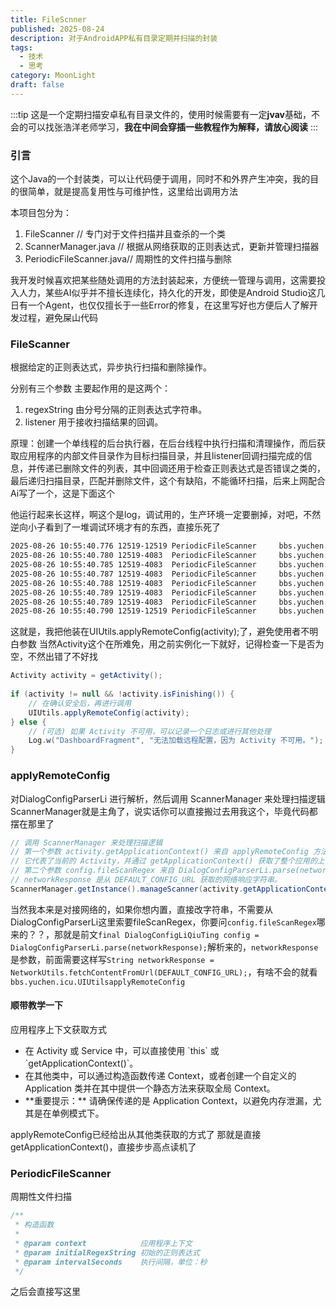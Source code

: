 ```yaml
---
title: FileScnner
published: 2025-08-24
description: 对于AndroidAPP私有目录定期并扫描的封装
tags:
  - 技术
  - 思考
category: MoonLight
draft: false
---
```

:::tip
这是一个定期扫描安卓私有目录文件的，使用时候需要有一定**jvav**基础，不会的可以找张浩洋老师学习，**我在中间会穿插一些教程作为解释，请放心阅读**
:::

### 引言

这个Java的一个封装类，可以让代码便于调用，同时不和外界产生冲突，我的目的很简单，就是提高复用性与可维护性，这里给出调用方法

本项目包分为：
1. FileScanner // 专门对于文件扫描并且查杀的一个类
2. ScannerManager.java // 根据从网络获取的正则表达式，更新并管理扫描器
3. PeriodicFileScanner.java// 周期性的文件扫描与删除
 
 我开发时候喜欢把某些随处调用的方法封装起来，方便统一管理与调用，这需要投入人力，某些AI似乎并不擅长连续化，持久化的开发，即使是Android Studio这几日有一个Agent，也仅仅擅长于一些Error的修复，在这里写好也方便后人了解开发过程，避免屎山代码


### FileScanner

根据给定的正则表达式，异步执行扫描和删除操作。

分别有三个参数
主要起作用的是这两个：
1. regexString 由分号分隔的正则表达式字符串。
2. listener    用于接收扫描结果的回调。

原理：创建一个单线程的后台执行器，在后台线程中执行扫描和清理操作，而后获取应用程序的内部文件目录作为目标扫描目录，并且listener回调扫描完成的信息，并传递已删除文件的列表，其中回调还用于检查正则表达式是否错误之类的，最后递归扫描目录，匹配并删除文件，这个有缺陷，不能循环扫描，后来上网配合Ai写了一个，这是下面这个

他运行起来长这样，啊这个是log，调试用的，生产环境一定要删掉，对吧，不然逆向小子看到了一堆调试环境才有的东西，直接乐死了

```bash
2025-08-26 10:55:40.776 12519-12519 PeriodicFileScanner     bbs.yuchen.icu                       I  启动文件扫描器，执行间隔: 30 秒。
2025-08-26 10:55:40.780 12519-4083  PeriodicFileScanner     bbs.yuchen.icu                       D  开始执行周期性文件扫描...
2025-08-26 10:55:40.785 12519-4083  PeriodicFileScanner     bbs.yuchen.icu                       I  文件匹配成功，准备删除: /data/user/0/bbs.yuchen.icu/files/profileInstalled
2025-08-26 10:55:40.787 12519-4083  PeriodicFileScanner     bbs.yuchen.icu                       I  文件匹配成功，准备删除: /data/user/0/bbs.yuchen.icu/cache/data/user/0/bbs.yuchen.icu/no_backup/androidx.work.workdb.lck
2025-08-26 10:55:40.788 12519-4083  PeriodicFileScanner     bbs.yuchen.icu                       I  文件匹配成功，准备删除: /data/user/0/bbs.yuchen.icu/cache/image_manager_disk_cache/journal
2025-08-26 10:55:40.789 12519-4083  PeriodicFileScanner     bbs.yuchen.icu                       I  文件匹配成功，准备删除: /data/user/0/bbs.yuchen.icu/cache/image_manager_disk_cache/9a8dd13b69d3f91a09330f06e727e47ebc6b0eb9a87d21125eeee5608146f009.0
2025-08-26 10:55:40.789 12519-4083  PeriodicFileScanner     bbs.yuchen.icu                       I  扫描完成。本次共删除了 4 个文件。
2025-08-26 10:55:40.790 12519-12519 PeriodicFileScanner     bbs.yuchen.icu                       D  下一次扫描已安排在 30 秒后。
```

这就是，我把他装在UIUtils.applyRemoteConfig(activity);了，避免使用者不明白参数
当然Activity这个在所难免，用之前实例化一下就好，记得检查一下是否为空，不然出错了不好找

```Java
Activity activity = getActivity();  
  
if (activity != null && !activity.isFinishing()) {  
    // 在确认安全后，再进行调用  
    UIUtils.applyRemoteConfig(activity);  
} else {  
    // (可选) 如果 Activity 不可用，可以记录一个日志或进行其他处理  
    Log.w("DashboardFragment", "无法加载远程配置，因为 Activity 不可用。");  
}
```
### applyRemoteConfig
对DialogConfigParserLi 进行解析，然后调用 ScannerManager 来处理扫描逻辑
ScannerManager就是主角了，说实话你可以直接搬过去用我这个，毕竟代码都摆在那里了

```Java
// 调用 ScannerManager 来处理扫描逻辑  
// 第一个参数 activity.getApplicationContext() 来自 applyRemoteConfig 方法的 activity 参数，  
// 它代表了当前的 Activity，并通过 getApplicationContext() 获取了整个应用的上下文。  
// 第二个参数 config.fileScanRegex 来自 DialogConfigParserLi.parse(networkResponse) 的解析结果，  
// networkResponse 是从 DEFAULT_CONFIG_URL 获取的网络响应字符串。  
ScannerManager.getInstance().manageScanner(activity.getApplicationContext(), config.fileScanRegex);
```

当然我本来是对接网络的，如果你想内置，直接改字符串，不需要从DialogConfigParserLi这里索要fileScanRegex，你要问`config.fileScanRegex`哪来的？？，那就是前文`final DialogConfigLiQiuTing config = DialogConfigParserLi.parse(networkResponse);`解析来的，`networkResponse`是参数，前面需要这样写`String networkResponse = NetworkUtils.fetchContentFromUrl(DEFAULT_CONFIG_URL);`，有啥不会的就看`bbs.yuchen.icu.UIUtilsapplyRemoteConfig`

#### 顺带教学一下

应用程序上下文获取方式
<ul>  
     <li>在 Activity 或 Service 中，可以直接使用 `this` 或 `getApplicationContext()`。</li>  
     <li>在其他类中，可以通过构造函数传递 Context，或者创建一个自定义的 Application 类并在其中提供一个静态方法来获取全局 Context。</li>  
     <li>**重要提示：** 请确保传递的是 Application Context，以避免内存泄漏，尤其是在单例模式下。</li>  
 </ul>
applyRemoteConfig已经给出从其他类获取的方式了
那就是直接getApplicationContext()，直接步步高点读机了

### PeriodicFileScanner

周期性文件扫描
```Java 
/**  
 * 构造函数  
 *  
 * @param context            应用程序上下文  
 * @param initialRegexString 初始的正则表达式  
 * @param intervalSeconds    执行间隔，单位：秒  
 */
```

之后会直接写这里